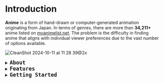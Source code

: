 # Introduction
**Anime** is a form of hand-drawn or computer-generated animation originating from Japan. In terms of genres, there are more than **34,211+** anime listed on [myanimelist.net](https://myanimelist.net/anime.php). The problem is the difficulty in finding anime that aligns with individual viewer preferences due to the vast number of options available.

![CleanShot 2024-10-11 at 11 28 39@2x](https://github.com/user-attachments/assets/4486e727-2c4b-43df-add7-2cd2b4781311)
<details>
<summary><strong style="font-size: 20px;"><code>About</code></strong></summary>
<br>

* The dataset has been obtained from Kaggle, then cleaned and relevant columns are selected: `title`, `genre`, `overview`, and `img_url`. A new column `tags` is created by combining the `overview` and `genre` columns.
<br>

* The `CountVectorizer` from `scikit-learn` is used to convert the `tags` column into a matrix of token counts. This matrix is then used to compute the cosine similarity between different anime.
<br>

* The cosine similarity matrix is calculated, which measures the cosine of the angle between two vectors in a multi-dimensional space. This helps in finding how similar two anime are based on their `tags`.
<br>

* The `recommend` function takes an anime name as input and finds its index in the dataset. It then sorts the anime based on their similarity scores and returns the top 5 most similar anime along with their images.
<br>

* When a user selects an anime, the `recommend` function is called. The recommended anime names and their images are displayed in a grid format.
</details>

<details>
<summary><strong style="font-size: 20px;"><code>Features</code></strong></summary>
<br>
<p style="text-align:center; font-size:15px;">Recommendation</p>

![CleanShot 2024-10-11 at 12 23 58](https://github.com/user-attachments/assets/3b96849f-49fe-499a-aa5a-c5001c1f8e06)

<p style="text-align:center; font-size:15px;">Contact Form</p>

![CleanShot 2024-10-11 at 12 40 45](https://github.com/user-attachments/assets/4fbabdcc-c7cc-4fa1-8196-13045a668b33)
  
</details>

<details>
<summary><strong style="font-size: 20px;"><code>Getting Started</code></strong></summary>

##### To run this app on your local machine

```sh
git clone https://github.com/avesbilal/Anirek.git && cd Anirek && python3 -m venv venv && source venv/bin/activate && pip install -r requirements.txt && python main.py && streamlit run app.py
```
</details>
